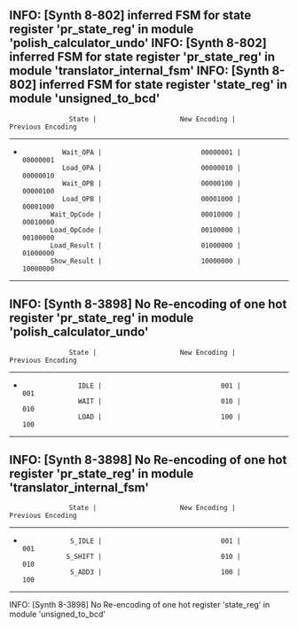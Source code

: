 INFO: [Synth 8-802] inferred FSM for state register 'pr_state_reg' in module 'polish_calculator_undo'
INFO: [Synth 8-802] inferred FSM for state register 'pr_state_reg' in module 'translator_internal_fsm'
INFO: [Synth 8-802] inferred FSM for state register 'state_reg' in module 'unsigned_to_bcd'
---------------------------------------------------------------------------------------------------
                   State |                     New Encoding |                Previous Encoding 
---------------------------------------------------------------------------------------------------
*
                Wait_OPA |                         00000001 |                         00000001
                Load_OPA |                         00000010 |                         00000010
                Wait_OPB |                         00000100 |                         00000100
                Load_OPB |                         00001000 |                         00001000
             Wait_OpCode |                         00010000 |                         00010000
             Load_OpCode |                         00100000 |                         00100000
             Load_Result |                         01000000 |                         01000000
             Show_Result |                         10000000 |                         10000000
---------------------------------------------------------------------------------------------------
INFO: [Synth 8-3898] No Re-encoding of one hot register 'pr_state_reg' in module 'polish_calculator_undo'
---------------------------------------------------------------------------------------------------
                   State |                     New Encoding |                Previous Encoding 
---------------------------------------------------------------------------------------------------
*
                    IDLE |                              001 |                              001
                    WAIT |                              010 |                              010
                    LOAD |                              100 |                              100
---------------------------------------------------------------------------------------------------
INFO: [Synth 8-3898] No Re-encoding of one hot register 'pr_state_reg' in module 'translator_internal_fsm'
---------------------------------------------------------------------------------------------------
                   State |                     New Encoding |                Previous Encoding 
---------------------------------------------------------------------------------------------------
*
                  S_IDLE |                              001 |                              001
                 S_SHIFT |                              010 |                              010
                  S_ADD3 |                              100 |                              100
---------------------------------------------------------------------------------------------------
INFO: [Synth 8-3898] No Re-encoding of one hot register 'state_reg' in module 'unsigned_to_bcd'
